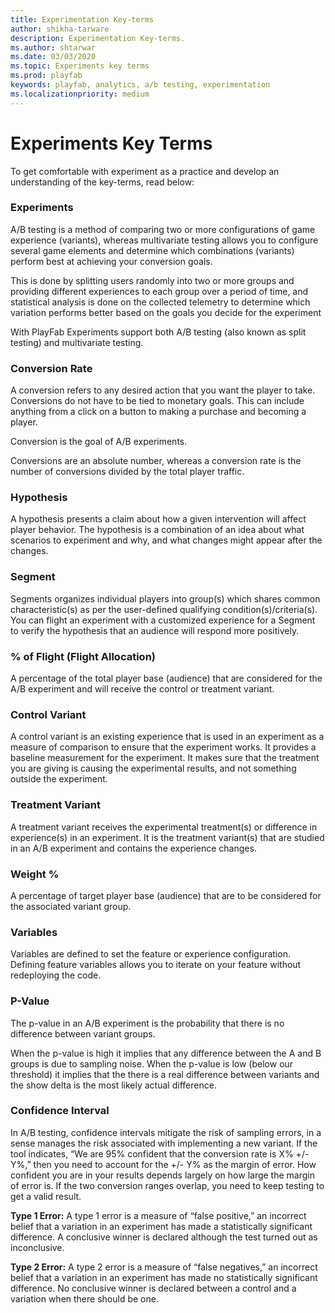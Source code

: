 ```yaml
---
title: Experimentation Key-terms
author: shikha-tarware
description: Experimentation Key-terms.
ms.author: shtarwar
ms.date: 03/03/2020
ms.topic: Experiments key terms
ms.prod: playfab
keywords: playfab, analytics, a/b testing, experimentation
ms.localizationpriority: medium
---
```


# Experiments Key Terms
To get comfortable with experiment as a practice and develop an understanding of the key-terms, read below:

### Experiments
A/B testing is a method of comparing two or more configurations of game experience (variants), whereas multivariate testing allows you to configure several game elements and determine which combinations (variants) perform best at achieving your conversion goals. 

This is done by splitting users randomly into two or more groups and providing different experiences to each group over a period of time, and statistical analysis is done on the collected telemetry to determine which variation performs better based on the goals you decide for the experiment

With PlayFab Experiments support both A/B testing (also known as split testing) and multivariate testing. 

### Conversion Rate
A conversion refers to any desired action that you want the player to take. Conversions do not have to be tied to monetary goals. This can include anything from a click on a button to making a purchase and becoming a player. 

Conversion is the goal of A/B experiments.

Conversions are an absolute number, whereas a conversion rate is the number of conversions divided by the total player traffic. 

### Hypothesis
A hypothesis presents a claim about how a given intervention will affect player behavior. The hypothesis is a combination of an idea about what scenarios to experiment and why, and what changes might appear after the changes.

### Segment
Segments organizes individual players into group(s) which shares common characteristic(s) as per the user-defined qualifying condition(s)/criteria(s). 
You can flight an experiment with a customized experience for a Segment to verify the hypothesis that an audience will respond more positively.

### % of Flight (Flight Allocation)
A percentage of the total player base (audience) that are considered for the A/B experiment and will receive the control or treatment variant.

### Control Variant
A control variant is an existing experience that is used in an experiment as a measure of comparison to ensure that the experiment works. It provides a baseline measurement for the experiment. It makes sure that the treatment you are giving is causing the experimental results, and not something outside the experiment.

### Treatment Variant
A treatment variant receives the experimental treatment(s) or difference in experience(s) in an experiment. It is the treatment variant(s) that are studied in an A/B experiment and contains the experience changes.

### Weight %
A percentage of target player base (audience) that are to be considered for the associated variant group.

### Variables
Variables are defined to set the feature or experience configuration. Defining feature variables allows you to iterate on your feature without redeploying the code.

### P-Value
The p-value in an A/B experiment is the probability that there is no difference between variant groups.

When the p-value is high it implies that any difference between the A and B groups is due to sampling noise.  When the p-value is low (below our threshold) it implies that the there is a real difference between variants and the show delta is the most likely actual difference.

### Confidence Interval
In A/B testing, confidence intervals mitigate the risk of sampling errors, in a sense manages the risk associated with implementing a new variant. If the tool indicates, “We are 95% confident that the conversion rate is X% +/- Y%,” then you need to account for the +/- Y% as the margin of error. How confident you are in your results depends largely on how large the margin of error is. If the two conversion ranges overlap, you need to keep testing to get a valid result.

**Type 1 Error:** 
A type 1 error is a measure of “false positive,” an incorrect belief that a variation in an experiment has made a statistically significant difference. A conclusive winner is declared although the test turned out as inconclusive.

**Type 2 Error:**
A type 2 error is a measure of “false negatives,” an incorrect belief that a variation in an experiment has made no statistically significant difference. No conclusive winner is declared between a control and a variation when there should be one.
